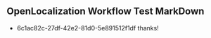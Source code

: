 ## OpenLocalization Workflow Test MarkDown
* 6c1ac82c-27df-42e2-81d0-5e891512f1df thanks!

<!--HONumber=Jul16_HO4-->


